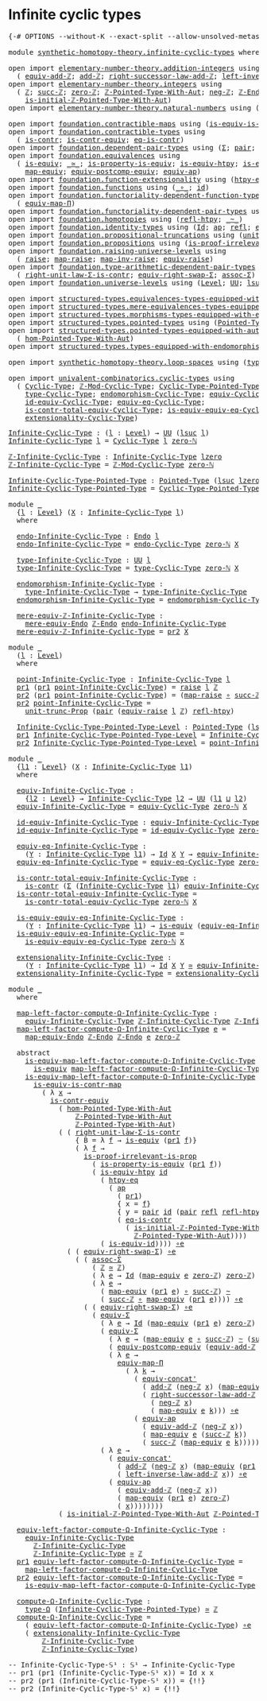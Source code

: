 # Infinite cyclic types

<pre class="Agda"><a id="34" class="Symbol">{-#</a> <a id="38" class="Keyword">OPTIONS</a> <a id="46" class="Pragma">--without-K</a> <a id="58" class="Pragma">--exact-split</a> <a id="72" class="Pragma">--allow-unsolved-metas</a> <a id="95" class="Symbol">#-}</a>

<a id="100" class="Keyword">module</a> <a id="107" href="synthetic-homotopy-theory.infinite-cyclic-types.html" class="Module">synthetic-homotopy-theory.infinite-cyclic-types</a> <a id="155" class="Keyword">where</a>

<a id="162" class="Keyword">open</a> <a id="167" class="Keyword">import</a> <a id="174" href="elementary-number-theory.addition-integers.html" class="Module">elementary-number-theory.addition-integers</a> <a id="217" class="Keyword">using</a>
  <a id="225" class="Symbol">(</a> <a id="227" href="elementary-number-theory.addition-integers.html#13897" class="Function">equiv-add-ℤ</a><a id="238" class="Symbol">;</a> <a id="240" href="elementary-number-theory.addition-integers.html#1505" class="Function">add-ℤ</a><a id="245" class="Symbol">;</a> <a id="247" href="elementary-number-theory.addition-integers.html#4016" class="Function">right-successor-law-add-ℤ</a><a id="272" class="Symbol">;</a> <a id="274" href="elementary-number-theory.addition-integers.html#7179" class="Function">left-inverse-law-add-ℤ</a><a id="296" class="Symbol">)</a>
<a id="298" class="Keyword">open</a> <a id="303" class="Keyword">import</a> <a id="310" href="elementary-number-theory.integers.html" class="Module">elementary-number-theory.integers</a> <a id="344" class="Keyword">using</a>
  <a id="352" class="Symbol">(</a> <a id="354" href="elementary-number-theory.integers.html#1907" class="Function">ℤ</a><a id="355" class="Symbol">;</a> <a id="357" href="elementary-number-theory.integers.html#3491" class="Function">succ-ℤ</a><a id="363" class="Symbol">;</a> <a id="365" href="elementary-number-theory.integers.html#2150" class="Function">zero-ℤ</a><a id="371" class="Symbol">;</a> <a id="373" href="elementary-number-theory.integers.html#11384" class="Function">ℤ-Pointed-Type-With-Aut</a><a id="396" class="Symbol">;</a> <a id="398" href="elementary-number-theory.integers.html#3916" class="Function">neg-ℤ</a><a id="403" class="Symbol">;</a> <a id="405" href="elementary-number-theory.integers.html#3816" class="Function">ℤ-Endo</a><a id="411" class="Symbol">;</a>
    <a id="417" href="elementary-number-theory.integers.html#20883" class="Function">is-initial-ℤ-Pointed-Type-With-Aut</a><a id="451" class="Symbol">)</a>
<a id="453" class="Keyword">open</a> <a id="458" class="Keyword">import</a> <a id="465" href="elementary-number-theory.natural-numbers.html" class="Module">elementary-number-theory.natural-numbers</a> <a id="506" class="Keyword">using</a> <a id="512" class="Symbol">(</a><a id="513" href="elementary-number-theory.natural-numbers.html#1551" class="InductiveConstructor">zero-ℕ</a><a id="519" class="Symbol">)</a>

<a id="522" class="Keyword">open</a> <a id="527" class="Keyword">import</a> <a id="534" href="foundation.contractible-maps.html" class="Module">foundation.contractible-maps</a> <a id="563" class="Keyword">using</a> <a id="569" class="Symbol">(</a><a id="570" href="foundation-core.contractible-maps.html#2380" class="Function">is-equiv-is-contr-map</a><a id="591" class="Symbol">)</a>
<a id="593" class="Keyword">open</a> <a id="598" class="Keyword">import</a> <a id="605" href="foundation.contractible-types.html" class="Module">foundation.contractible-types</a> <a id="635" class="Keyword">using</a>
  <a id="643" class="Symbol">(</a> <a id="645" href="foundation-core.contractible-types.html#1006" class="Function">is-contr</a><a id="653" class="Symbol">;</a> <a id="655" href="foundation-core.contractible-types.html#3304" class="Function">is-contr-equiv</a><a id="669" class="Symbol">;</a> <a id="671" href="foundation-core.contractible-types.html#1311" class="Function">eq-is-contr</a><a id="682" class="Symbol">)</a>
<a id="684" class="Keyword">open</a> <a id="689" class="Keyword">import</a> <a id="696" href="foundation.dependent-pair-types.html" class="Module">foundation.dependent-pair-types</a> <a id="728" class="Keyword">using</a> <a id="734" class="Symbol">(</a><a id="735" href="foundation-core.dependent-pair-types.html#515" class="Record">Σ</a><a id="736" class="Symbol">;</a> <a id="738" href="foundation-core.dependent-pair-types.html#588" class="InductiveConstructor">pair</a><a id="742" class="Symbol">;</a> <a id="744" href="foundation-core.dependent-pair-types.html#605" class="Field">pr1</a><a id="747" class="Symbol">;</a> <a id="749" href="foundation-core.dependent-pair-types.html#617" class="Field">pr2</a><a id="752" class="Symbol">)</a>
<a id="754" class="Keyword">open</a> <a id="759" class="Keyword">import</a> <a id="766" href="foundation.equivalences.html" class="Module">foundation.equivalences</a> <a id="790" class="Keyword">using</a>
  <a id="798" class="Symbol">(</a> <a id="800" href="foundation-core.equivalences.html#1556" class="Function">is-equiv</a><a id="808" class="Symbol">;</a> <a id="810" href="foundation-core.equivalences.html#1621" class="Function Operator">_≃_</a><a id="813" class="Symbol">;</a> <a id="815" href="foundation.equivalences.html#11208" class="Function">is-property-is-equiv</a><a id="835" class="Symbol">;</a> <a id="837" href="foundation-core.equivalences.html#10158" class="Function">is-equiv-htpy</a><a id="850" class="Symbol">;</a> <a id="852" href="foundation-core.equivalences.html#2323" class="Function">is-equiv-id</a><a id="863" class="Symbol">;</a> <a id="865" href="foundation-core.equivalences.html#7869" class="Function Operator">_∘e_</a><a id="869" class="Symbol">;</a>
    <a id="875" href="foundation-core.equivalences.html#1821" class="Function">map-equiv</a><a id="884" class="Symbol">;</a> <a id="886" href="foundation.equivalences.html#16529" class="Function">equiv-postcomp-equiv</a><a id="906" class="Symbol">;</a> <a id="908" href="foundation-core.equivalences.html#16746" class="Function">equiv-ap</a><a id="916" class="Symbol">)</a>
<a id="918" class="Keyword">open</a> <a id="923" class="Keyword">import</a> <a id="930" href="foundation.function-extensionality.html" class="Module">foundation.function-extensionality</a> <a id="965" class="Keyword">using</a> <a id="971" class="Symbol">(</a><a id="972" href="foundation-core.function-extensionality.html#965" class="Function">htpy-eq</a><a id="979" class="Symbol">)</a>
<a id="981" class="Keyword">open</a> <a id="986" class="Keyword">import</a> <a id="993" href="foundation.functions.html" class="Module">foundation.functions</a> <a id="1014" class="Keyword">using</a> <a id="1020" class="Symbol">(</a><a id="1021" href="foundation-core.functions.html#420" class="Function Operator">_∘_</a><a id="1024" class="Symbol">;</a> <a id="1026" href="foundation-core.functions.html#322" class="Function">id</a><a id="1028" class="Symbol">)</a>
<a id="1030" class="Keyword">open</a> <a id="1035" class="Keyword">import</a> <a id="1042" href="foundation.functoriality-dependent-function-types.html" class="Module">foundation.functoriality-dependent-function-types</a> <a id="1092" class="Keyword">using</a>
  <a id="1100" class="Symbol">(</a> <a id="1102" href="foundation-core.functoriality-dependent-function-types.html#2227" class="Function">equiv-map-Π</a><a id="1113" class="Symbol">)</a>
<a id="1115" class="Keyword">open</a> <a id="1120" class="Keyword">import</a> <a id="1127" href="foundation.functoriality-dependent-pair-types.html" class="Module">foundation.functoriality-dependent-pair-types</a> <a id="1173" class="Keyword">using</a> <a id="1179" class="Symbol">(</a><a id="1180" href="foundation-core.functoriality-dependent-pair-types.html#10434" class="Function">equiv-Σ</a><a id="1187" class="Symbol">)</a>
<a id="1189" class="Keyword">open</a> <a id="1194" class="Keyword">import</a> <a id="1201" href="foundation.homotopies.html" class="Module">foundation.homotopies</a> <a id="1223" class="Keyword">using</a> <a id="1229" class="Symbol">(</a><a id="1230" href="foundation-core.homotopies.html#741" class="Function">refl-htpy</a><a id="1239" class="Symbol">;</a> <a id="1241" href="foundation-core.homotopies.html#627" class="Function Operator">_~_</a><a id="1244" class="Symbol">)</a>
<a id="1246" class="Keyword">open</a> <a id="1251" class="Keyword">import</a> <a id="1258" href="foundation.identity-types.html" class="Module">foundation.identity-types</a> <a id="1284" class="Keyword">using</a> <a id="1290" class="Symbol">(</a><a id="1291" href="foundation-core.identity-types.html#1767" class="Datatype">Id</a><a id="1293" class="Symbol">;</a> <a id="1295" href="foundation-core.identity-types.html#4003" class="Function">ap</a><a id="1297" class="Symbol">;</a> <a id="1299" href="foundation-core.identity-types.html#1820" class="InductiveConstructor">refl</a><a id="1303" class="Symbol">;</a> <a id="1305" href="foundation.identity-types.html#2709" class="Function">equiv-concat&#39;</a><a id="1318" class="Symbol">)</a>
<a id="1320" class="Keyword">open</a> <a id="1325" class="Keyword">import</a> <a id="1332" href="foundation.propositional-truncations.html" class="Module">foundation.propositional-truncations</a> <a id="1369" class="Keyword">using</a> <a id="1375" class="Symbol">(</a><a id="1376" href="foundation.propositional-truncations.html#2293" class="Function">unit-trunc-Prop</a><a id="1391" class="Symbol">)</a>
<a id="1393" class="Keyword">open</a> <a id="1398" class="Keyword">import</a> <a id="1405" href="foundation.propositions.html" class="Module">foundation.propositions</a> <a id="1429" class="Keyword">using</a> <a id="1435" class="Symbol">(</a><a id="1436" href="foundation-core.propositions.html#3047" class="Function">is-proof-irrelevant-is-prop</a><a id="1463" class="Symbol">)</a>
<a id="1465" class="Keyword">open</a> <a id="1470" class="Keyword">import</a> <a id="1477" href="foundation.raising-universe-levels.html" class="Module">foundation.raising-universe-levels</a> <a id="1512" class="Keyword">using</a>
  <a id="1520" class="Symbol">(</a> <a id="1522" href="foundation.raising-universe-levels.html#973" class="Datatype">raise</a><a id="1527" class="Symbol">;</a> <a id="1529" href="foundation.raising-universe-levels.html#1038" class="InductiveConstructor">map-raise</a><a id="1538" class="Symbol">;</a> <a id="1540" href="foundation.raising-universe-levels.html#1114" class="Function">map-inv-raise</a><a id="1553" class="Symbol">;</a> <a id="1555" href="foundation.raising-universe-levels.html#1550" class="Function">equiv-raise</a><a id="1566" class="Symbol">)</a>
<a id="1568" class="Keyword">open</a> <a id="1573" class="Keyword">import</a> <a id="1580" href="foundation.type-arithmetic-dependent-pair-types.html" class="Module">foundation.type-arithmetic-dependent-pair-types</a> <a id="1628" class="Keyword">using</a>
  <a id="1636" class="Symbol">(</a> <a id="1638" href="foundation-core.type-arithmetic-dependent-pair-types.html#4314" class="Function">right-unit-law-Σ-is-contr</a><a id="1663" class="Symbol">;</a> <a id="1665" href="foundation-core.type-arithmetic-dependent-pair-types.html#11512" class="Function">equiv-right-swap-Σ</a><a id="1683" class="Symbol">;</a> <a id="1685" href="foundation-core.type-arithmetic-dependent-pair-types.html#5675" class="Function">assoc-Σ</a><a id="1692" class="Symbol">)</a>
<a id="1694" class="Keyword">open</a> <a id="1699" class="Keyword">import</a> <a id="1706" href="foundation.universe-levels.html" class="Module">foundation.universe-levels</a> <a id="1733" class="Keyword">using</a> <a id="1739" class="Symbol">(</a><a id="1740" href="Agda.Primitive.html#597" class="Postulate">Level</a><a id="1745" class="Symbol">;</a> <a id="1747" href="foundation-core.universe-levels.html#235" class="Primitive">UU</a><a id="1749" class="Symbol">;</a> <a id="1751" href="Agda.Primitive.html#780" class="Primitive">lsuc</a><a id="1755" class="Symbol">;</a> <a id="1757" href="Agda.Primitive.html#764" class="Primitive">lzero</a><a id="1762" class="Symbol">;</a> <a id="1764" href="Agda.Primitive.html#810" class="Primitive Operator">_⊔_</a><a id="1767" class="Symbol">)</a>

<a id="1770" class="Keyword">open</a> <a id="1775" class="Keyword">import</a> <a id="1782" href="structured-types.equivalences-types-equipped-with-endomorphisms.html" class="Module">structured-types.equivalences-types-equipped-with-endomorphisms</a>
<a id="1846" class="Keyword">open</a> <a id="1851" class="Keyword">import</a> <a id="1858" href="structured-types.mere-equivalences-types-equipped-with-endomorphisms.html" class="Module">structured-types.mere-equivalences-types-equipped-with-endomorphisms</a>
<a id="1927" class="Keyword">open</a> <a id="1932" class="Keyword">import</a> <a id="1939" href="structured-types.morphisms-types-equipped-with-endomorphisms.html" class="Module">structured-types.morphisms-types-equipped-with-endomorphisms</a>
<a id="2000" class="Keyword">open</a> <a id="2005" class="Keyword">import</a> <a id="2012" href="structured-types.pointed-types.html" class="Module">structured-types.pointed-types</a> <a id="2043" class="Keyword">using</a> <a id="2049" class="Symbol">(</a><a id="2050" href="structured-types.pointed-types.html#383" class="Function">Pointed-Type</a><a id="2062" class="Symbol">)</a>
<a id="2064" class="Keyword">open</a> <a id="2069" class="Keyword">import</a> <a id="2076" href="structured-types.pointed-types-equipped-with-automorphisms.html" class="Module">structured-types.pointed-types-equipped-with-automorphisms</a> <a id="2135" class="Keyword">using</a>
  <a id="2143" class="Symbol">(</a> <a id="2145" href="structured-types.pointed-types-equipped-with-automorphisms.html#2515" class="Function">hom-Pointed-Type-With-Aut</a><a id="2170" class="Symbol">)</a>
<a id="2172" class="Keyword">open</a> <a id="2177" class="Keyword">import</a> <a id="2184" href="structured-types.types-equipped-with-endomorphisms.html" class="Module">structured-types.types-equipped-with-endomorphisms</a>

<a id="2236" class="Keyword">open</a> <a id="2241" class="Keyword">import</a> <a id="2248" href="synthetic-homotopy-theory.loop-spaces.html" class="Module">synthetic-homotopy-theory.loop-spaces</a> <a id="2286" class="Keyword">using</a> <a id="2292" class="Symbol">(</a><a id="2293" href="synthetic-homotopy-theory.loop-spaces.html#1115" class="Function">type-Ω</a><a id="2299" class="Symbol">)</a>

<a id="2302" class="Keyword">open</a> <a id="2307" class="Keyword">import</a> <a id="2314" href="univalent-combinatorics.cyclic-types.html" class="Module">univalent-combinatorics.cyclic-types</a> <a id="2351" class="Keyword">using</a>
  <a id="2359" class="Symbol">(</a> <a id="2361" href="univalent-combinatorics.cyclic-types.html#4225" class="Function">Cyclic-Type</a><a id="2372" class="Symbol">;</a> <a id="2374" href="univalent-combinatorics.cyclic-types.html#5695" class="Function">ℤ-Mod-Cyclic-Type</a><a id="2391" class="Symbol">;</a> <a id="2393" href="univalent-combinatorics.cyclic-types.html#5958" class="Function">Cyclic-Type-Pointed-Type</a><a id="2417" class="Symbol">;</a> <a id="2419" href="univalent-combinatorics.cyclic-types.html#4382" class="Function">endo-Cyclic-Type</a><a id="2435" class="Symbol">;</a>
    <a id="2441" href="univalent-combinatorics.cyclic-types.html#4438" class="Function">type-Cyclic-Type</a><a id="2457" class="Symbol">;</a> <a id="2459" href="univalent-combinatorics.cyclic-types.html#4513" class="Function">endomorphism-Cyclic-Type</a><a id="2483" class="Symbol">;</a> <a id="2485" href="univalent-combinatorics.cyclic-types.html#6272" class="Function">equiv-Cyclic-Type</a><a id="2502" class="Symbol">;</a>
    <a id="2508" href="univalent-combinatorics.cyclic-types.html#7111" class="Function">id-equiv-Cyclic-Type</a><a id="2528" class="Symbol">;</a> <a id="2530" href="univalent-combinatorics.cyclic-types.html#7272" class="Function">equiv-eq-Cyclic-Type</a><a id="2550" class="Symbol">;</a>
    <a id="2556" href="univalent-combinatorics.cyclic-types.html#7411" class="Function">is-contr-total-equiv-Cyclic-Type</a><a id="2588" class="Symbol">;</a> <a id="2590" href="univalent-combinatorics.cyclic-types.html#7890" class="Function">is-equiv-equiv-eq-Cyclic-Type</a><a id="2619" class="Symbol">;</a>
    <a id="2625" href="univalent-combinatorics.cyclic-types.html#8168" class="Function">extensionality-Cyclic-Type</a><a id="2651" class="Symbol">)</a>
</pre>
<pre class="Agda"><a id="Infinite-Cyclic-Type"></a><a id="2666" href="synthetic-homotopy-theory.infinite-cyclic-types.html#2666" class="Function">Infinite-Cyclic-Type</a> <a id="2687" class="Symbol">:</a> <a id="2689" class="Symbol">(</a><a id="2690" href="synthetic-homotopy-theory.infinite-cyclic-types.html#2690" class="Bound">l</a> <a id="2692" class="Symbol">:</a> <a id="2694" href="Agda.Primitive.html#597" class="Postulate">Level</a><a id="2699" class="Symbol">)</a> <a id="2701" class="Symbol">→</a> <a id="2703" href="foundation-core.universe-levels.html#235" class="Primitive">UU</a> <a id="2706" class="Symbol">(</a><a id="2707" href="Agda.Primitive.html#780" class="Primitive">lsuc</a> <a id="2712" href="synthetic-homotopy-theory.infinite-cyclic-types.html#2690" class="Bound">l</a><a id="2713" class="Symbol">)</a>
<a id="2715" href="synthetic-homotopy-theory.infinite-cyclic-types.html#2666" class="Function">Infinite-Cyclic-Type</a> <a id="2736" href="synthetic-homotopy-theory.infinite-cyclic-types.html#2736" class="Bound">l</a> <a id="2738" class="Symbol">=</a> <a id="2740" href="univalent-combinatorics.cyclic-types.html#4225" class="Function">Cyclic-Type</a> <a id="2752" href="synthetic-homotopy-theory.infinite-cyclic-types.html#2736" class="Bound">l</a> <a id="2754" href="elementary-number-theory.natural-numbers.html#1551" class="InductiveConstructor">zero-ℕ</a> 

<a id="ℤ-Infinite-Cyclic-Type"></a><a id="2763" href="synthetic-homotopy-theory.infinite-cyclic-types.html#2763" class="Function">ℤ-Infinite-Cyclic-Type</a> <a id="2786" class="Symbol">:</a> <a id="2788" href="synthetic-homotopy-theory.infinite-cyclic-types.html#2666" class="Function">Infinite-Cyclic-Type</a> <a id="2809" href="Agda.Primitive.html#764" class="Primitive">lzero</a>
<a id="2815" href="synthetic-homotopy-theory.infinite-cyclic-types.html#2763" class="Function">ℤ-Infinite-Cyclic-Type</a> <a id="2838" class="Symbol">=</a> <a id="2840" href="univalent-combinatorics.cyclic-types.html#5695" class="Function">ℤ-Mod-Cyclic-Type</a> <a id="2858" href="elementary-number-theory.natural-numbers.html#1551" class="InductiveConstructor">zero-ℕ</a>

<a id="Infinite-Cyclic-Type-Pointed-Type"></a><a id="2866" href="synthetic-homotopy-theory.infinite-cyclic-types.html#2866" class="Function">Infinite-Cyclic-Type-Pointed-Type</a> <a id="2900" class="Symbol">:</a> <a id="2902" href="structured-types.pointed-types.html#383" class="Function">Pointed-Type</a> <a id="2915" class="Symbol">(</a><a id="2916" href="Agda.Primitive.html#780" class="Primitive">lsuc</a> <a id="2921" href="Agda.Primitive.html#764" class="Primitive">lzero</a><a id="2926" class="Symbol">)</a>
<a id="2928" href="synthetic-homotopy-theory.infinite-cyclic-types.html#2866" class="Function">Infinite-Cyclic-Type-Pointed-Type</a> <a id="2962" class="Symbol">=</a> <a id="2964" href="univalent-combinatorics.cyclic-types.html#5958" class="Function">Cyclic-Type-Pointed-Type</a> <a id="2989" href="elementary-number-theory.natural-numbers.html#1551" class="InductiveConstructor">zero-ℕ</a>

<a id="2997" class="Keyword">module</a> <a id="3004" href="synthetic-homotopy-theory.infinite-cyclic-types.html#3004" class="Module">_</a>
  <a id="3008" class="Symbol">{</a><a id="3009" href="synthetic-homotopy-theory.infinite-cyclic-types.html#3009" class="Bound">l</a> <a id="3011" class="Symbol">:</a> <a id="3013" href="Agda.Primitive.html#597" class="Postulate">Level</a><a id="3018" class="Symbol">}</a> <a id="3020" class="Symbol">(</a><a id="3021" href="synthetic-homotopy-theory.infinite-cyclic-types.html#3021" class="Bound">X</a> <a id="3023" class="Symbol">:</a> <a id="3025" href="synthetic-homotopy-theory.infinite-cyclic-types.html#2666" class="Function">Infinite-Cyclic-Type</a> <a id="3046" href="synthetic-homotopy-theory.infinite-cyclic-types.html#3009" class="Bound">l</a><a id="3047" class="Symbol">)</a>
  <a id="3051" class="Keyword">where</a>

  <a id="3060" href="synthetic-homotopy-theory.infinite-cyclic-types.html#3060" class="Function">endo-Infinite-Cyclic-Type</a> <a id="3086" class="Symbol">:</a> <a id="3088" href="structured-types.types-equipped-with-endomorphisms.html#454" class="Function">Endo</a> <a id="3093" href="synthetic-homotopy-theory.infinite-cyclic-types.html#3009" class="Bound">l</a>
  <a id="3097" href="synthetic-homotopy-theory.infinite-cyclic-types.html#3060" class="Function">endo-Infinite-Cyclic-Type</a> <a id="3123" class="Symbol">=</a> <a id="3125" href="univalent-combinatorics.cyclic-types.html#4382" class="Function">endo-Cyclic-Type</a> <a id="3142" href="elementary-number-theory.natural-numbers.html#1551" class="InductiveConstructor">zero-ℕ</a> <a id="3149" href="synthetic-homotopy-theory.infinite-cyclic-types.html#3021" class="Bound">X</a>
  
  <a id="3156" href="synthetic-homotopy-theory.infinite-cyclic-types.html#3156" class="Function">type-Infinite-Cyclic-Type</a> <a id="3182" class="Symbol">:</a> <a id="3184" href="foundation-core.universe-levels.html#235" class="Primitive">UU</a> <a id="3187" href="synthetic-homotopy-theory.infinite-cyclic-types.html#3009" class="Bound">l</a>
  <a id="3191" href="synthetic-homotopy-theory.infinite-cyclic-types.html#3156" class="Function">type-Infinite-Cyclic-Type</a> <a id="3217" class="Symbol">=</a> <a id="3219" href="univalent-combinatorics.cyclic-types.html#4438" class="Function">type-Cyclic-Type</a> <a id="3236" href="elementary-number-theory.natural-numbers.html#1551" class="InductiveConstructor">zero-ℕ</a> <a id="3243" href="synthetic-homotopy-theory.infinite-cyclic-types.html#3021" class="Bound">X</a>
  
  <a id="3250" href="synthetic-homotopy-theory.infinite-cyclic-types.html#3250" class="Function">endomorphism-Infinite-Cyclic-Type</a> <a id="3284" class="Symbol">:</a>
    <a id="3290" href="synthetic-homotopy-theory.infinite-cyclic-types.html#3156" class="Function">type-Infinite-Cyclic-Type</a> <a id="3316" class="Symbol">→</a> <a id="3318" href="synthetic-homotopy-theory.infinite-cyclic-types.html#3156" class="Function">type-Infinite-Cyclic-Type</a>
  <a id="3346" href="synthetic-homotopy-theory.infinite-cyclic-types.html#3250" class="Function">endomorphism-Infinite-Cyclic-Type</a> <a id="3380" class="Symbol">=</a> <a id="3382" href="univalent-combinatorics.cyclic-types.html#4513" class="Function">endomorphism-Cyclic-Type</a> <a id="3407" href="elementary-number-theory.natural-numbers.html#1551" class="InductiveConstructor">zero-ℕ</a> <a id="3414" href="synthetic-homotopy-theory.infinite-cyclic-types.html#3021" class="Bound">X</a>

  <a id="3419" href="synthetic-homotopy-theory.infinite-cyclic-types.html#3419" class="Function">mere-equiv-ℤ-Infinite-Cyclic-Type</a> <a id="3453" class="Symbol">:</a>
    <a id="3459" href="structured-types.mere-equivalences-types-equipped-with-endomorphisms.html#944" class="Function">mere-equiv-Endo</a> <a id="3475" href="elementary-number-theory.integers.html#3816" class="Function">ℤ-Endo</a> <a id="3482" href="synthetic-homotopy-theory.infinite-cyclic-types.html#3060" class="Function">endo-Infinite-Cyclic-Type</a>
  <a id="3510" href="synthetic-homotopy-theory.infinite-cyclic-types.html#3419" class="Function">mere-equiv-ℤ-Infinite-Cyclic-Type</a> <a id="3544" class="Symbol">=</a> <a id="3546" href="foundation-core.dependent-pair-types.html#617" class="Field">pr2</a> <a id="3550" href="synthetic-homotopy-theory.infinite-cyclic-types.html#3021" class="Bound">X</a>
  
<a id="3555" class="Keyword">module</a> <a id="3562" href="synthetic-homotopy-theory.infinite-cyclic-types.html#3562" class="Module">_</a>
  <a id="3566" class="Symbol">(</a><a id="3567" href="synthetic-homotopy-theory.infinite-cyclic-types.html#3567" class="Bound">l</a> <a id="3569" class="Symbol">:</a> <a id="3571" href="Agda.Primitive.html#597" class="Postulate">Level</a><a id="3576" class="Symbol">)</a>
  <a id="3580" class="Keyword">where</a>

  <a id="3589" href="synthetic-homotopy-theory.infinite-cyclic-types.html#3589" class="Function">point-Infinite-Cyclic-Type</a> <a id="3616" class="Symbol">:</a> <a id="3618" href="synthetic-homotopy-theory.infinite-cyclic-types.html#2666" class="Function">Infinite-Cyclic-Type</a> <a id="3639" href="synthetic-homotopy-theory.infinite-cyclic-types.html#3567" class="Bound">l</a>
  <a id="3643" href="foundation-core.dependent-pair-types.html#605" class="Field">pr1</a> <a id="3647" class="Symbol">(</a><a id="3648" href="foundation-core.dependent-pair-types.html#605" class="Field">pr1</a> <a id="3652" href="synthetic-homotopy-theory.infinite-cyclic-types.html#3589" class="Function">point-Infinite-Cyclic-Type</a><a id="3678" class="Symbol">)</a> <a id="3680" class="Symbol">=</a> <a id="3682" href="foundation.raising-universe-levels.html#973" class="Datatype">raise</a> <a id="3688" href="synthetic-homotopy-theory.infinite-cyclic-types.html#3567" class="Bound">l</a> <a id="3690" href="elementary-number-theory.integers.html#1907" class="Function">ℤ</a>
  <a id="3694" href="foundation-core.dependent-pair-types.html#617" class="Field">pr2</a> <a id="3698" class="Symbol">(</a><a id="3699" href="foundation-core.dependent-pair-types.html#605" class="Field">pr1</a> <a id="3703" href="synthetic-homotopy-theory.infinite-cyclic-types.html#3589" class="Function">point-Infinite-Cyclic-Type</a><a id="3729" class="Symbol">)</a> <a id="3731" class="Symbol">=</a> <a id="3733" class="Symbol">(</a><a id="3734" href="foundation.raising-universe-levels.html#1038" class="InductiveConstructor">map-raise</a> <a id="3744" href="foundation-core.functions.html#420" class="Function Operator">∘</a> <a id="3746" href="elementary-number-theory.integers.html#3491" class="Function">succ-ℤ</a><a id="3752" class="Symbol">)</a> <a id="3754" href="foundation-core.functions.html#420" class="Function Operator">∘</a> <a id="3756" href="foundation.raising-universe-levels.html#1114" class="Function">map-inv-raise</a>
  <a id="3772" href="foundation-core.dependent-pair-types.html#617" class="Field">pr2</a> <a id="3776" href="synthetic-homotopy-theory.infinite-cyclic-types.html#3589" class="Function">point-Infinite-Cyclic-Type</a> <a id="3803" class="Symbol">=</a>
    <a id="3809" href="foundation.propositional-truncations.html#2293" class="Function">unit-trunc-Prop</a> <a id="3825" class="Symbol">(</a><a id="3826" href="foundation-core.dependent-pair-types.html#588" class="InductiveConstructor">pair</a> <a id="3831" class="Symbol">(</a><a id="3832" href="foundation.raising-universe-levels.html#1550" class="Function">equiv-raise</a> <a id="3844" href="synthetic-homotopy-theory.infinite-cyclic-types.html#3567" class="Bound">l</a> <a id="3846" href="elementary-number-theory.integers.html#1907" class="Function">ℤ</a><a id="3847" class="Symbol">)</a> <a id="3849" href="foundation-core.homotopies.html#741" class="Function">refl-htpy</a><a id="3858" class="Symbol">)</a>

  <a id="3863" href="synthetic-homotopy-theory.infinite-cyclic-types.html#3863" class="Function">Infinite-Cyclic-Type-Pointed-Type-Level</a> <a id="3903" class="Symbol">:</a> <a id="3905" href="structured-types.pointed-types.html#383" class="Function">Pointed-Type</a> <a id="3918" class="Symbol">(</a><a id="3919" href="Agda.Primitive.html#780" class="Primitive">lsuc</a> <a id="3924" href="synthetic-homotopy-theory.infinite-cyclic-types.html#3567" class="Bound">l</a><a id="3925" class="Symbol">)</a>
  <a id="3929" href="foundation-core.dependent-pair-types.html#605" class="Field">pr1</a> <a id="3933" href="synthetic-homotopy-theory.infinite-cyclic-types.html#3863" class="Function">Infinite-Cyclic-Type-Pointed-Type-Level</a> <a id="3973" class="Symbol">=</a> <a id="3975" href="synthetic-homotopy-theory.infinite-cyclic-types.html#2666" class="Function">Infinite-Cyclic-Type</a> <a id="3996" href="synthetic-homotopy-theory.infinite-cyclic-types.html#3567" class="Bound">l</a>
  <a id="4000" href="foundation-core.dependent-pair-types.html#617" class="Field">pr2</a> <a id="4004" href="synthetic-homotopy-theory.infinite-cyclic-types.html#3863" class="Function">Infinite-Cyclic-Type-Pointed-Type-Level</a> <a id="4044" class="Symbol">=</a> <a id="4046" href="synthetic-homotopy-theory.infinite-cyclic-types.html#3589" class="Function">point-Infinite-Cyclic-Type</a>

<a id="4074" class="Keyword">module</a> <a id="4081" href="synthetic-homotopy-theory.infinite-cyclic-types.html#4081" class="Module">_</a>
  <a id="4085" class="Symbol">{</a><a id="4086" href="synthetic-homotopy-theory.infinite-cyclic-types.html#4086" class="Bound">l1</a> <a id="4089" class="Symbol">:</a> <a id="4091" href="Agda.Primitive.html#597" class="Postulate">Level</a><a id="4096" class="Symbol">}</a> <a id="4098" class="Symbol">(</a><a id="4099" href="synthetic-homotopy-theory.infinite-cyclic-types.html#4099" class="Bound">X</a> <a id="4101" class="Symbol">:</a> <a id="4103" href="synthetic-homotopy-theory.infinite-cyclic-types.html#2666" class="Function">Infinite-Cyclic-Type</a> <a id="4124" href="synthetic-homotopy-theory.infinite-cyclic-types.html#4086" class="Bound">l1</a><a id="4126" class="Symbol">)</a> 
  <a id="4131" class="Keyword">where</a>
  
  <a id="4142" href="synthetic-homotopy-theory.infinite-cyclic-types.html#4142" class="Function">equiv-Infinite-Cyclic-Type</a> <a id="4169" class="Symbol">:</a>
    <a id="4175" class="Symbol">{</a><a id="4176" href="synthetic-homotopy-theory.infinite-cyclic-types.html#4176" class="Bound">l2</a> <a id="4179" class="Symbol">:</a> <a id="4181" href="Agda.Primitive.html#597" class="Postulate">Level</a><a id="4186" class="Symbol">}</a> <a id="4188" class="Symbol">→</a> <a id="4190" href="synthetic-homotopy-theory.infinite-cyclic-types.html#2666" class="Function">Infinite-Cyclic-Type</a> <a id="4211" href="synthetic-homotopy-theory.infinite-cyclic-types.html#4176" class="Bound">l2</a> <a id="4214" class="Symbol">→</a> <a id="4216" href="foundation-core.universe-levels.html#235" class="Primitive">UU</a> <a id="4219" class="Symbol">(</a><a id="4220" href="synthetic-homotopy-theory.infinite-cyclic-types.html#4086" class="Bound">l1</a> <a id="4223" href="Agda.Primitive.html#810" class="Primitive Operator">⊔</a> <a id="4225" href="synthetic-homotopy-theory.infinite-cyclic-types.html#4176" class="Bound">l2</a><a id="4227" class="Symbol">)</a>
  <a id="4231" href="synthetic-homotopy-theory.infinite-cyclic-types.html#4142" class="Function">equiv-Infinite-Cyclic-Type</a> <a id="4258" class="Symbol">=</a> <a id="4260" href="univalent-combinatorics.cyclic-types.html#6272" class="Function">equiv-Cyclic-Type</a> <a id="4278" href="elementary-number-theory.natural-numbers.html#1551" class="InductiveConstructor">zero-ℕ</a> <a id="4285" href="synthetic-homotopy-theory.infinite-cyclic-types.html#4099" class="Bound">X</a>

  <a id="4290" href="synthetic-homotopy-theory.infinite-cyclic-types.html#4290" class="Function">id-equiv-Infinite-Cyclic-Type</a> <a id="4320" class="Symbol">:</a> <a id="4322" href="synthetic-homotopy-theory.infinite-cyclic-types.html#4142" class="Function">equiv-Infinite-Cyclic-Type</a> <a id="4349" href="synthetic-homotopy-theory.infinite-cyclic-types.html#4099" class="Bound">X</a>
  <a id="4353" href="synthetic-homotopy-theory.infinite-cyclic-types.html#4290" class="Function">id-equiv-Infinite-Cyclic-Type</a> <a id="4383" class="Symbol">=</a> <a id="4385" href="univalent-combinatorics.cyclic-types.html#7111" class="Function">id-equiv-Cyclic-Type</a> <a id="4406" href="elementary-number-theory.natural-numbers.html#1551" class="InductiveConstructor">zero-ℕ</a> <a id="4413" href="synthetic-homotopy-theory.infinite-cyclic-types.html#4099" class="Bound">X</a>

  <a id="4418" href="synthetic-homotopy-theory.infinite-cyclic-types.html#4418" class="Function">equiv-eq-Infinite-Cyclic-Type</a> <a id="4448" class="Symbol">:</a>
    <a id="4454" class="Symbol">(</a><a id="4455" href="synthetic-homotopy-theory.infinite-cyclic-types.html#4455" class="Bound">Y</a> <a id="4457" class="Symbol">:</a> <a id="4459" href="synthetic-homotopy-theory.infinite-cyclic-types.html#2666" class="Function">Infinite-Cyclic-Type</a> <a id="4480" href="synthetic-homotopy-theory.infinite-cyclic-types.html#4086" class="Bound">l1</a><a id="4482" class="Symbol">)</a> <a id="4484" class="Symbol">→</a> <a id="4486" href="foundation-core.identity-types.html#1767" class="Datatype">Id</a> <a id="4489" href="synthetic-homotopy-theory.infinite-cyclic-types.html#4099" class="Bound">X</a> <a id="4491" href="synthetic-homotopy-theory.infinite-cyclic-types.html#4455" class="Bound">Y</a> <a id="4493" class="Symbol">→</a> <a id="4495" href="synthetic-homotopy-theory.infinite-cyclic-types.html#4142" class="Function">equiv-Infinite-Cyclic-Type</a> <a id="4522" href="synthetic-homotopy-theory.infinite-cyclic-types.html#4455" class="Bound">Y</a>
  <a id="4526" href="synthetic-homotopy-theory.infinite-cyclic-types.html#4418" class="Function">equiv-eq-Infinite-Cyclic-Type</a> <a id="4556" class="Symbol">=</a> <a id="4558" href="univalent-combinatorics.cyclic-types.html#7272" class="Function">equiv-eq-Cyclic-Type</a> <a id="4579" href="elementary-number-theory.natural-numbers.html#1551" class="InductiveConstructor">zero-ℕ</a> <a id="4586" href="synthetic-homotopy-theory.infinite-cyclic-types.html#4099" class="Bound">X</a>
  
  <a id="4593" href="synthetic-homotopy-theory.infinite-cyclic-types.html#4593" class="Function">is-contr-total-equiv-Infinite-Cyclic-Type</a> <a id="4635" class="Symbol">:</a>
    <a id="4641" href="foundation-core.contractible-types.html#1006" class="Function">is-contr</a> <a id="4650" class="Symbol">(</a><a id="4651" href="foundation-core.dependent-pair-types.html#515" class="Record">Σ</a> <a id="4653" class="Symbol">(</a><a id="4654" href="synthetic-homotopy-theory.infinite-cyclic-types.html#2666" class="Function">Infinite-Cyclic-Type</a> <a id="4675" href="synthetic-homotopy-theory.infinite-cyclic-types.html#4086" class="Bound">l1</a><a id="4677" class="Symbol">)</a> <a id="4679" href="synthetic-homotopy-theory.infinite-cyclic-types.html#4142" class="Function">equiv-Infinite-Cyclic-Type</a><a id="4705" class="Symbol">)</a>
  <a id="4709" href="synthetic-homotopy-theory.infinite-cyclic-types.html#4593" class="Function">is-contr-total-equiv-Infinite-Cyclic-Type</a> <a id="4751" class="Symbol">=</a>
    <a id="4757" href="univalent-combinatorics.cyclic-types.html#7411" class="Function">is-contr-total-equiv-Cyclic-Type</a> <a id="4790" href="elementary-number-theory.natural-numbers.html#1551" class="InductiveConstructor">zero-ℕ</a> <a id="4797" href="synthetic-homotopy-theory.infinite-cyclic-types.html#4099" class="Bound">X</a>

  <a id="4802" href="synthetic-homotopy-theory.infinite-cyclic-types.html#4802" class="Function">is-equiv-equiv-eq-Infinite-Cyclic-Type</a> <a id="4841" class="Symbol">:</a>
    <a id="4847" class="Symbol">(</a><a id="4848" href="synthetic-homotopy-theory.infinite-cyclic-types.html#4848" class="Bound">Y</a> <a id="4850" class="Symbol">:</a> <a id="4852" href="synthetic-homotopy-theory.infinite-cyclic-types.html#2666" class="Function">Infinite-Cyclic-Type</a> <a id="4873" href="synthetic-homotopy-theory.infinite-cyclic-types.html#4086" class="Bound">l1</a><a id="4875" class="Symbol">)</a> <a id="4877" class="Symbol">→</a> <a id="4879" href="foundation-core.equivalences.html#1556" class="Function">is-equiv</a> <a id="4888" class="Symbol">(</a><a id="4889" href="synthetic-homotopy-theory.infinite-cyclic-types.html#4418" class="Function">equiv-eq-Infinite-Cyclic-Type</a> <a id="4919" href="synthetic-homotopy-theory.infinite-cyclic-types.html#4848" class="Bound">Y</a><a id="4920" class="Symbol">)</a>
  <a id="4924" href="synthetic-homotopy-theory.infinite-cyclic-types.html#4802" class="Function">is-equiv-equiv-eq-Infinite-Cyclic-Type</a> <a id="4963" class="Symbol">=</a>
    <a id="4969" href="univalent-combinatorics.cyclic-types.html#7890" class="Function">is-equiv-equiv-eq-Cyclic-Type</a> <a id="4999" href="elementary-number-theory.natural-numbers.html#1551" class="InductiveConstructor">zero-ℕ</a> <a id="5006" href="synthetic-homotopy-theory.infinite-cyclic-types.html#4099" class="Bound">X</a>

  <a id="5011" href="synthetic-homotopy-theory.infinite-cyclic-types.html#5011" class="Function">extensionality-Infinite-Cyclic-Type</a> <a id="5047" class="Symbol">:</a>
    <a id="5053" class="Symbol">(</a><a id="5054" href="synthetic-homotopy-theory.infinite-cyclic-types.html#5054" class="Bound">Y</a> <a id="5056" class="Symbol">:</a> <a id="5058" href="synthetic-homotopy-theory.infinite-cyclic-types.html#2666" class="Function">Infinite-Cyclic-Type</a> <a id="5079" href="synthetic-homotopy-theory.infinite-cyclic-types.html#4086" class="Bound">l1</a><a id="5081" class="Symbol">)</a> <a id="5083" class="Symbol">→</a> <a id="5085" href="foundation-core.identity-types.html#1767" class="Datatype">Id</a> <a id="5088" href="synthetic-homotopy-theory.infinite-cyclic-types.html#4099" class="Bound">X</a> <a id="5090" href="synthetic-homotopy-theory.infinite-cyclic-types.html#5054" class="Bound">Y</a> <a id="5092" href="foundation-core.equivalences.html#1621" class="Function Operator">≃</a> <a id="5094" href="synthetic-homotopy-theory.infinite-cyclic-types.html#4142" class="Function">equiv-Infinite-Cyclic-Type</a> <a id="5121" href="synthetic-homotopy-theory.infinite-cyclic-types.html#5054" class="Bound">Y</a>
  <a id="5125" href="synthetic-homotopy-theory.infinite-cyclic-types.html#5011" class="Function">extensionality-Infinite-Cyclic-Type</a> <a id="5161" class="Symbol">=</a> <a id="5163" href="univalent-combinatorics.cyclic-types.html#8168" class="Function">extensionality-Cyclic-Type</a> <a id="5190" href="elementary-number-theory.natural-numbers.html#1551" class="InductiveConstructor">zero-ℕ</a> <a id="5197" href="synthetic-homotopy-theory.infinite-cyclic-types.html#4099" class="Bound">X</a>

<a id="5200" class="Keyword">module</a> <a id="5207" href="synthetic-homotopy-theory.infinite-cyclic-types.html#5207" class="Module">_</a>
  <a id="5211" class="Keyword">where</a>
  
  <a id="5222" href="synthetic-homotopy-theory.infinite-cyclic-types.html#5222" class="Function">map-left-factor-compute-Ω-Infinite-Cyclic-Type</a> <a id="5269" class="Symbol">:</a>
    <a id="5275" href="synthetic-homotopy-theory.infinite-cyclic-types.html#4142" class="Function">equiv-Infinite-Cyclic-Type</a> <a id="5302" href="synthetic-homotopy-theory.infinite-cyclic-types.html#2763" class="Function">ℤ-Infinite-Cyclic-Type</a> <a id="5325" href="synthetic-homotopy-theory.infinite-cyclic-types.html#2763" class="Function">ℤ-Infinite-Cyclic-Type</a> <a id="5348" class="Symbol">→</a> <a id="5350" href="elementary-number-theory.integers.html#1907" class="Function">ℤ</a>
  <a id="5354" href="synthetic-homotopy-theory.infinite-cyclic-types.html#5222" class="Function">map-left-factor-compute-Ω-Infinite-Cyclic-Type</a> <a id="5401" href="synthetic-homotopy-theory.infinite-cyclic-types.html#5401" class="Bound">e</a> <a id="5403" class="Symbol">=</a>
    <a id="5409" href="structured-types.equivalences-types-equipped-with-endomorphisms.html#1431" class="Function">map-equiv-Endo</a> <a id="5424" href="elementary-number-theory.integers.html#3816" class="Function">ℤ-Endo</a> <a id="5431" href="elementary-number-theory.integers.html#3816" class="Function">ℤ-Endo</a> <a id="5438" href="synthetic-homotopy-theory.infinite-cyclic-types.html#5401" class="Bound">e</a> <a id="5440" href="elementary-number-theory.integers.html#2150" class="Function">zero-ℤ</a>

  <a id="5450" class="Keyword">abstract</a>
    <a id="5463" href="synthetic-homotopy-theory.infinite-cyclic-types.html#5463" class="Function">is-equiv-map-left-factor-compute-Ω-Infinite-Cyclic-Type</a> <a id="5519" class="Symbol">:</a>
      <a id="5527" href="foundation-core.equivalences.html#1556" class="Function">is-equiv</a> <a id="5536" href="synthetic-homotopy-theory.infinite-cyclic-types.html#5222" class="Function">map-left-factor-compute-Ω-Infinite-Cyclic-Type</a>
    <a id="5587" href="synthetic-homotopy-theory.infinite-cyclic-types.html#5463" class="Function">is-equiv-map-left-factor-compute-Ω-Infinite-Cyclic-Type</a> <a id="5643" class="Symbol">=</a>
      <a id="5651" href="foundation-core.contractible-maps.html#2380" class="Function">is-equiv-is-contr-map</a>
        <a id="5681" class="Symbol">(</a> <a id="5683" class="Symbol">λ</a> <a id="5685" href="synthetic-homotopy-theory.infinite-cyclic-types.html#5685" class="Bound">x</a> <a id="5687" class="Symbol">→</a>
          <a id="5699" href="foundation-core.contractible-types.html#3304" class="Function">is-contr-equiv</a>
            <a id="5726" class="Symbol">(</a> <a id="5728" href="structured-types.pointed-types-equipped-with-automorphisms.html#2515" class="Function">hom-Pointed-Type-With-Aut</a>
                <a id="5770" href="elementary-number-theory.integers.html#11384" class="Function">ℤ-Pointed-Type-With-Aut</a>
                <a id="5810" href="elementary-number-theory.integers.html#11384" class="Function">ℤ-Pointed-Type-With-Aut</a><a id="5833" class="Symbol">)</a>
            <a id="5847" class="Symbol">(</a> <a id="5849" class="Symbol">(</a> <a id="5851" href="foundation-core.type-arithmetic-dependent-pair-types.html#4314" class="Function">right-unit-law-Σ-is-contr</a>
                <a id="5893" class="Symbol">{</a> <a id="5895" class="Argument">B</a> <a id="5897" class="Symbol">=</a> <a id="5899" class="Symbol">λ</a> <a id="5901" href="synthetic-homotopy-theory.infinite-cyclic-types.html#5901" class="Bound">f</a> <a id="5903" class="Symbol">→</a> <a id="5905" href="foundation-core.equivalences.html#1556" class="Function">is-equiv</a> <a id="5914" class="Symbol">(</a><a id="5915" href="foundation-core.dependent-pair-types.html#605" class="Field">pr1</a> <a id="5919" href="synthetic-homotopy-theory.infinite-cyclic-types.html#5901" class="Bound">f</a><a id="5920" class="Symbol">)}</a>
                <a id="5939" class="Symbol">(</a> <a id="5941" class="Symbol">λ</a> <a id="5943" href="synthetic-homotopy-theory.infinite-cyclic-types.html#5943" class="Bound">f</a> <a id="5945" class="Symbol">→</a>
                  <a id="5965" href="foundation-core.propositions.html#3047" class="Function">is-proof-irrelevant-is-prop</a>
                    <a id="6013" class="Symbol">(</a> <a id="6015" href="foundation.equivalences.html#11208" class="Function">is-property-is-equiv</a> <a id="6036" class="Symbol">(</a><a id="6037" href="foundation-core.dependent-pair-types.html#605" class="Field">pr1</a> <a id="6041" href="synthetic-homotopy-theory.infinite-cyclic-types.html#5943" class="Bound">f</a><a id="6042" class="Symbol">))</a>
                    <a id="6065" class="Symbol">(</a> <a id="6067" href="foundation-core.equivalences.html#10158" class="Function">is-equiv-htpy</a> <a id="6081" href="foundation-core.functions.html#322" class="Function">id</a>
                      <a id="6106" class="Symbol">(</a> <a id="6108" href="foundation-core.function-extensionality.html#965" class="Function">htpy-eq</a>
                        <a id="6140" class="Symbol">(</a> <a id="6142" href="foundation-core.identity-types.html#4003" class="Function">ap</a>
                          <a id="6171" class="Symbol">(</a> <a id="6173" href="foundation-core.dependent-pair-types.html#605" class="Field">pr1</a><a id="6176" class="Symbol">)</a>
                          <a id="6204" class="Symbol">{</a> <a id="6206" class="Argument">x</a> <a id="6208" class="Symbol">=</a> <a id="6210" href="synthetic-homotopy-theory.infinite-cyclic-types.html#5943" class="Bound">f</a><a id="6211" class="Symbol">}</a>
                          <a id="6239" class="Symbol">{</a> <a id="6241" class="Argument">y</a> <a id="6243" class="Symbol">=</a> <a id="6245" href="foundation-core.dependent-pair-types.html#588" class="InductiveConstructor">pair</a> <a id="6250" href="foundation-core.functions.html#322" class="Function">id</a> <a id="6253" class="Symbol">(</a><a id="6254" href="foundation-core.dependent-pair-types.html#588" class="InductiveConstructor">pair</a> <a id="6259" href="foundation-core.identity-types.html#1820" class="InductiveConstructor">refl</a> <a id="6264" href="foundation-core.homotopies.html#741" class="Function">refl-htpy</a><a id="6273" class="Symbol">)}</a>
                          <a id="6302" class="Symbol">(</a> <a id="6304" href="foundation-core.contractible-types.html#1311" class="Function">eq-is-contr</a>
                            <a id="6344" class="Symbol">(</a> <a id="6346" href="elementary-number-theory.integers.html#20883" class="Function">is-initial-ℤ-Pointed-Type-With-Aut</a>
                              <a id="6411" href="elementary-number-theory.integers.html#11384" class="Function">ℤ-Pointed-Type-With-Aut</a><a id="6434" class="Symbol">))))</a>
                      <a id="6461" class="Symbol">(</a> <a id="6463" href="foundation-core.equivalences.html#2323" class="Function">is-equiv-id</a><a id="6474" class="Symbol">))))</a> <a id="6479" href="foundation-core.equivalences.html#7869" class="Function Operator">∘e</a>
              <a id="6496" class="Symbol">(</a> <a id="6498" class="Symbol">(</a> <a id="6500" href="foundation-core.type-arithmetic-dependent-pair-types.html#11512" class="Function">equiv-right-swap-Σ</a><a id="6518" class="Symbol">)</a> <a id="6520" href="foundation-core.equivalences.html#7869" class="Function Operator">∘e</a>
                <a id="6539" class="Symbol">(</a> <a id="6541" class="Symbol">(</a> <a id="6543" href="foundation-core.type-arithmetic-dependent-pair-types.html#5675" class="Function">assoc-Σ</a>
                    <a id="6571" class="Symbol">(</a> <a id="6573" href="elementary-number-theory.integers.html#1907" class="Function">ℤ</a> <a id="6575" href="foundation-core.equivalences.html#1621" class="Function Operator">≃</a> <a id="6577" href="elementary-number-theory.integers.html#1907" class="Function">ℤ</a><a id="6578" class="Symbol">)</a>
                    <a id="6600" class="Symbol">(</a> <a id="6602" class="Symbol">λ</a> <a id="6604" href="synthetic-homotopy-theory.infinite-cyclic-types.html#6604" class="Bound">e</a> <a id="6606" class="Symbol">→</a> <a id="6608" href="foundation-core.identity-types.html#1767" class="Datatype">Id</a> <a id="6611" class="Symbol">(</a><a id="6612" href="foundation-core.equivalences.html#1821" class="Function">map-equiv</a> <a id="6622" href="synthetic-homotopy-theory.infinite-cyclic-types.html#6604" class="Bound">e</a> <a id="6624" href="elementary-number-theory.integers.html#2150" class="Function">zero-ℤ</a><a id="6630" class="Symbol">)</a> <a id="6632" href="elementary-number-theory.integers.html#2150" class="Function">zero-ℤ</a><a id="6638" class="Symbol">)</a>
                    <a id="6660" class="Symbol">(</a> <a id="6662" class="Symbol">λ</a> <a id="6664" href="synthetic-homotopy-theory.infinite-cyclic-types.html#6664" class="Bound">e</a> <a id="6666" class="Symbol">→</a>
                      <a id="6690" class="Symbol">(</a> <a id="6692" href="foundation-core.equivalences.html#1821" class="Function">map-equiv</a> <a id="6702" class="Symbol">(</a><a id="6703" href="foundation-core.dependent-pair-types.html#605" class="Field">pr1</a> <a id="6707" href="synthetic-homotopy-theory.infinite-cyclic-types.html#6664" class="Bound">e</a><a id="6708" class="Symbol">)</a> <a id="6710" href="foundation-core.functions.html#420" class="Function Operator">∘</a> <a id="6712" href="elementary-number-theory.integers.html#3491" class="Function">succ-ℤ</a><a id="6718" class="Symbol">)</a> <a id="6720" href="foundation-core.homotopies.html#627" class="Function Operator">~</a>
                      <a id="6744" class="Symbol">(</a> <a id="6746" href="elementary-number-theory.integers.html#3491" class="Function">succ-ℤ</a> <a id="6753" href="foundation-core.functions.html#420" class="Function Operator">∘</a> <a id="6755" href="foundation-core.equivalences.html#1821" class="Function">map-equiv</a> <a id="6765" class="Symbol">(</a><a id="6766" href="foundation-core.dependent-pair-types.html#605" class="Field">pr1</a> <a id="6770" href="synthetic-homotopy-theory.infinite-cyclic-types.html#6664" class="Bound">e</a><a id="6771" class="Symbol">))))</a> <a id="6776" href="foundation-core.equivalences.html#7869" class="Function Operator">∘e</a>
                  <a id="6797" class="Symbol">(</a> <a id="6799" class="Symbol">(</a> <a id="6801" href="foundation-core.type-arithmetic-dependent-pair-types.html#11512" class="Function">equiv-right-swap-Σ</a><a id="6819" class="Symbol">)</a> <a id="6821" href="foundation-core.equivalences.html#7869" class="Function Operator">∘e</a>
                    <a id="6844" class="Symbol">(</a> <a id="6846" href="foundation-core.functoriality-dependent-pair-types.html#10434" class="Function">equiv-Σ</a>
                      <a id="6876" class="Symbol">(</a> <a id="6878" class="Symbol">λ</a> <a id="6880" href="synthetic-homotopy-theory.infinite-cyclic-types.html#6880" class="Bound">e</a> <a id="6882" class="Symbol">→</a> <a id="6884" href="foundation-core.identity-types.html#1767" class="Datatype">Id</a> <a id="6887" class="Symbol">(</a><a id="6888" href="foundation-core.equivalences.html#1821" class="Function">map-equiv</a> <a id="6898" class="Symbol">(</a><a id="6899" href="foundation-core.dependent-pair-types.html#605" class="Field">pr1</a> <a id="6903" href="synthetic-homotopy-theory.infinite-cyclic-types.html#6880" class="Bound">e</a><a id="6904" class="Symbol">)</a> <a id="6906" href="elementary-number-theory.integers.html#2150" class="Function">zero-ℤ</a><a id="6912" class="Symbol">)</a> <a id="6914" href="elementary-number-theory.integers.html#2150" class="Function">zero-ℤ</a><a id="6920" class="Symbol">)</a>
                      <a id="6944" class="Symbol">(</a> <a id="6946" href="foundation-core.functoriality-dependent-pair-types.html#10434" class="Function">equiv-Σ</a>
                        <a id="6978" class="Symbol">(</a> <a id="6980" class="Symbol">λ</a> <a id="6982" href="synthetic-homotopy-theory.infinite-cyclic-types.html#6982" class="Bound">e</a> <a id="6984" class="Symbol">→</a> <a id="6986" class="Symbol">(</a><a id="6987" href="foundation-core.equivalences.html#1821" class="Function">map-equiv</a> <a id="6997" href="synthetic-homotopy-theory.infinite-cyclic-types.html#6982" class="Bound">e</a> <a id="6999" href="foundation-core.functions.html#420" class="Function Operator">∘</a> <a id="7001" href="elementary-number-theory.integers.html#3491" class="Function">succ-ℤ</a><a id="7007" class="Symbol">)</a> <a id="7009" href="foundation-core.homotopies.html#627" class="Function Operator">~</a> <a id="7011" class="Symbol">(</a><a id="7012" href="elementary-number-theory.integers.html#3491" class="Function">succ-ℤ</a> <a id="7019" href="foundation-core.functions.html#420" class="Function Operator">∘</a> <a id="7021" href="foundation-core.equivalences.html#1821" class="Function">map-equiv</a> <a id="7031" href="synthetic-homotopy-theory.infinite-cyclic-types.html#6982" class="Bound">e</a><a id="7032" class="Symbol">))</a>
                        <a id="7059" class="Symbol">(</a> <a id="7061" href="foundation.equivalences.html#16529" class="Function">equiv-postcomp-equiv</a> <a id="7082" class="Symbol">(</a><a id="7083" href="elementary-number-theory.addition-integers.html#13897" class="Function">equiv-add-ℤ</a> <a id="7095" class="Symbol">(</a><a id="7096" href="elementary-number-theory.integers.html#3916" class="Function">neg-ℤ</a> <a id="7102" href="synthetic-homotopy-theory.infinite-cyclic-types.html#5685" class="Bound">x</a><a id="7103" class="Symbol">))</a> <a id="7106" href="elementary-number-theory.integers.html#1907" class="Function">ℤ</a><a id="7107" class="Symbol">)</a>
                        <a id="7133" class="Symbol">(</a> <a id="7135" class="Symbol">λ</a> <a id="7137" href="synthetic-homotopy-theory.infinite-cyclic-types.html#7137" class="Bound">e</a> <a id="7139" class="Symbol">→</a>
                          <a id="7167" href="foundation-core.functoriality-dependent-function-types.html#2227" class="Function">equiv-map-Π</a>
                            <a id="7207" class="Symbol">(</a> <a id="7209" class="Symbol">λ</a> <a id="7211" href="synthetic-homotopy-theory.infinite-cyclic-types.html#7211" class="Bound">k</a> <a id="7213" class="Symbol">→</a>
                              <a id="7245" class="Symbol">(</a> <a id="7247" href="foundation.identity-types.html#2709" class="Function">equiv-concat&#39;</a>
                                <a id="7293" class="Symbol">(</a> <a id="7295" href="elementary-number-theory.addition-integers.html#1505" class="Function">add-ℤ</a> <a id="7301" class="Symbol">(</a><a id="7302" href="elementary-number-theory.integers.html#3916" class="Function">neg-ℤ</a> <a id="7308" href="synthetic-homotopy-theory.infinite-cyclic-types.html#5685" class="Bound">x</a><a id="7309" class="Symbol">)</a> <a id="7311" class="Symbol">(</a><a id="7312" href="foundation-core.equivalences.html#1821" class="Function">map-equiv</a> <a id="7322" href="synthetic-homotopy-theory.infinite-cyclic-types.html#7137" class="Bound">e</a> <a id="7324" class="Symbol">(</a><a id="7325" href="elementary-number-theory.integers.html#3491" class="Function">succ-ℤ</a> <a id="7332" href="synthetic-homotopy-theory.infinite-cyclic-types.html#7211" class="Bound">k</a><a id="7333" class="Symbol">)))</a>
                                <a id="7369" class="Symbol">(</a> <a id="7371" href="elementary-number-theory.addition-integers.html#4016" class="Function">right-successor-law-add-ℤ</a>
                                  <a id="7431" class="Symbol">(</a> <a id="7433" href="elementary-number-theory.integers.html#3916" class="Function">neg-ℤ</a> <a id="7439" href="synthetic-homotopy-theory.infinite-cyclic-types.html#5685" class="Bound">x</a><a id="7440" class="Symbol">)</a>
                                  <a id="7476" class="Symbol">(</a> <a id="7478" href="foundation-core.equivalences.html#1821" class="Function">map-equiv</a> <a id="7488" href="synthetic-homotopy-theory.infinite-cyclic-types.html#7137" class="Bound">e</a> <a id="7490" href="synthetic-homotopy-theory.infinite-cyclic-types.html#7211" class="Bound">k</a><a id="7491" class="Symbol">)))</a> <a id="7495" href="foundation-core.equivalences.html#7869" class="Function Operator">∘e</a>
                              <a id="7528" class="Symbol">(</a> <a id="7530" href="foundation-core.equivalences.html#16746" class="Function">equiv-ap</a>
                                <a id="7571" class="Symbol">(</a> <a id="7573" href="elementary-number-theory.addition-integers.html#13897" class="Function">equiv-add-ℤ</a> <a id="7585" class="Symbol">(</a><a id="7586" href="elementary-number-theory.integers.html#3916" class="Function">neg-ℤ</a> <a id="7592" href="synthetic-homotopy-theory.infinite-cyclic-types.html#5685" class="Bound">x</a><a id="7593" class="Symbol">))</a>
                                <a id="7628" class="Symbol">(</a> <a id="7630" href="foundation-core.equivalences.html#1821" class="Function">map-equiv</a> <a id="7640" href="synthetic-homotopy-theory.infinite-cyclic-types.html#7137" class="Bound">e</a> <a id="7642" class="Symbol">(</a><a id="7643" href="elementary-number-theory.integers.html#3491" class="Function">succ-ℤ</a> <a id="7650" href="synthetic-homotopy-theory.infinite-cyclic-types.html#7211" class="Bound">k</a><a id="7651" class="Symbol">))</a>
                                <a id="7686" class="Symbol">(</a> <a id="7688" href="elementary-number-theory.integers.html#3491" class="Function">succ-ℤ</a> <a id="7695" class="Symbol">(</a><a id="7696" href="foundation-core.equivalences.html#1821" class="Function">map-equiv</a> <a id="7706" href="synthetic-homotopy-theory.infinite-cyclic-types.html#7137" class="Bound">e</a> <a id="7708" href="synthetic-homotopy-theory.infinite-cyclic-types.html#7211" class="Bound">k</a><a id="7709" class="Symbol">))))))</a>
                      <a id="7738" class="Symbol">(</a> <a id="7740" class="Symbol">λ</a> <a id="7742" href="synthetic-homotopy-theory.infinite-cyclic-types.html#7742" class="Bound">e</a> <a id="7744" class="Symbol">→</a>
                        <a id="7770" class="Symbol">(</a> <a id="7772" href="foundation.identity-types.html#2709" class="Function">equiv-concat&#39;</a>
                          <a id="7812" class="Symbol">(</a> <a id="7814" href="elementary-number-theory.addition-integers.html#1505" class="Function">add-ℤ</a> <a id="7820" class="Symbol">(</a><a id="7821" href="elementary-number-theory.integers.html#3916" class="Function">neg-ℤ</a> <a id="7827" href="synthetic-homotopy-theory.infinite-cyclic-types.html#5685" class="Bound">x</a><a id="7828" class="Symbol">)</a> <a id="7830" class="Symbol">(</a><a id="7831" href="foundation-core.equivalences.html#1821" class="Function">map-equiv</a> <a id="7841" class="Symbol">(</a><a id="7842" href="foundation-core.dependent-pair-types.html#605" class="Field">pr1</a> <a id="7846" href="synthetic-homotopy-theory.infinite-cyclic-types.html#7742" class="Bound">e</a><a id="7847" class="Symbol">)</a> <a id="7849" href="elementary-number-theory.integers.html#2150" class="Function">zero-ℤ</a><a id="7855" class="Symbol">))</a>
                          <a id="7884" class="Symbol">(</a> <a id="7886" href="elementary-number-theory.addition-integers.html#7179" class="Function">left-inverse-law-add-ℤ</a> <a id="7909" href="synthetic-homotopy-theory.infinite-cyclic-types.html#5685" class="Bound">x</a><a id="7910" class="Symbol">))</a> <a id="7913" href="foundation-core.equivalences.html#7869" class="Function Operator">∘e</a>
                        <a id="7940" class="Symbol">(</a> <a id="7942" href="foundation-core.equivalences.html#16746" class="Function">equiv-ap</a>
                          <a id="7977" class="Symbol">(</a> <a id="7979" href="elementary-number-theory.addition-integers.html#13897" class="Function">equiv-add-ℤ</a> <a id="7991" class="Symbol">(</a><a id="7992" href="elementary-number-theory.integers.html#3916" class="Function">neg-ℤ</a> <a id="7998" href="synthetic-homotopy-theory.infinite-cyclic-types.html#5685" class="Bound">x</a><a id="7999" class="Symbol">))</a>
                          <a id="8028" class="Symbol">(</a> <a id="8030" href="foundation-core.equivalences.html#1821" class="Function">map-equiv</a> <a id="8040" class="Symbol">(</a><a id="8041" href="foundation-core.dependent-pair-types.html#605" class="Field">pr1</a> <a id="8045" href="synthetic-homotopy-theory.infinite-cyclic-types.html#7742" class="Bound">e</a><a id="8046" class="Symbol">)</a> <a id="8048" href="elementary-number-theory.integers.html#2150" class="Function">zero-ℤ</a><a id="8054" class="Symbol">)</a>
                          <a id="8082" class="Symbol">(</a> <a id="8084" href="synthetic-homotopy-theory.infinite-cyclic-types.html#5685" class="Bound">x</a><a id="8085" class="Symbol">))))))))</a>
            <a id="8106" class="Symbol">(</a> <a id="8108" href="elementary-number-theory.integers.html#20883" class="Function">is-initial-ℤ-Pointed-Type-With-Aut</a> <a id="8143" href="elementary-number-theory.integers.html#11384" class="Function">ℤ-Pointed-Type-With-Aut</a><a id="8166" class="Symbol">))</a>

  <a id="8172" href="synthetic-homotopy-theory.infinite-cyclic-types.html#8172" class="Function">equiv-left-factor-compute-Ω-Infinite-Cyclic-Type</a> <a id="8221" class="Symbol">:</a>
    <a id="8227" href="synthetic-homotopy-theory.infinite-cyclic-types.html#4142" class="Function">equiv-Infinite-Cyclic-Type</a>
      <a id="8260" href="synthetic-homotopy-theory.infinite-cyclic-types.html#2763" class="Function">ℤ-Infinite-Cyclic-Type</a>
      <a id="8289" href="synthetic-homotopy-theory.infinite-cyclic-types.html#2763" class="Function">ℤ-Infinite-Cyclic-Type</a> <a id="8312" href="foundation-core.equivalences.html#1621" class="Function Operator">≃</a> <a id="8314" href="elementary-number-theory.integers.html#1907" class="Function">ℤ</a>
  <a id="8318" href="foundation-core.dependent-pair-types.html#605" class="Field">pr1</a> <a id="8322" href="synthetic-homotopy-theory.infinite-cyclic-types.html#8172" class="Function">equiv-left-factor-compute-Ω-Infinite-Cyclic-Type</a> <a id="8371" class="Symbol">=</a>
    <a id="8377" href="synthetic-homotopy-theory.infinite-cyclic-types.html#5222" class="Function">map-left-factor-compute-Ω-Infinite-Cyclic-Type</a>
  <a id="8426" href="foundation-core.dependent-pair-types.html#617" class="Field">pr2</a> <a id="8430" href="synthetic-homotopy-theory.infinite-cyclic-types.html#8172" class="Function">equiv-left-factor-compute-Ω-Infinite-Cyclic-Type</a> <a id="8479" class="Symbol">=</a>
    <a id="8485" href="synthetic-homotopy-theory.infinite-cyclic-types.html#5463" class="Function">is-equiv-map-left-factor-compute-Ω-Infinite-Cyclic-Type</a>

  <a id="8544" href="synthetic-homotopy-theory.infinite-cyclic-types.html#8544" class="Function">compute-Ω-Infinite-Cyclic-Type</a> <a id="8575" class="Symbol">:</a>
    <a id="8581" href="synthetic-homotopy-theory.loop-spaces.html#1115" class="Function">type-Ω</a> <a id="8588" class="Symbol">(</a><a id="8589" href="synthetic-homotopy-theory.infinite-cyclic-types.html#2866" class="Function">Infinite-Cyclic-Type-Pointed-Type</a><a id="8622" class="Symbol">)</a> <a id="8624" href="foundation-core.equivalences.html#1621" class="Function Operator">≃</a> <a id="8626" href="elementary-number-theory.integers.html#1907" class="Function">ℤ</a>
  <a id="8630" href="synthetic-homotopy-theory.infinite-cyclic-types.html#8544" class="Function">compute-Ω-Infinite-Cyclic-Type</a> <a id="8661" class="Symbol">=</a>
    <a id="8667" class="Symbol">(</a> <a id="8669" href="synthetic-homotopy-theory.infinite-cyclic-types.html#8172" class="Function">equiv-left-factor-compute-Ω-Infinite-Cyclic-Type</a><a id="8717" class="Symbol">)</a> <a id="8719" href="foundation-core.equivalences.html#7869" class="Function Operator">∘e</a>
    <a id="8726" class="Symbol">(</a> <a id="8728" href="synthetic-homotopy-theory.infinite-cyclic-types.html#5011" class="Function">extensionality-Infinite-Cyclic-Type</a>
        <a id="8772" href="synthetic-homotopy-theory.infinite-cyclic-types.html#2763" class="Function">ℤ-Infinite-Cyclic-Type</a>
        <a id="8803" href="synthetic-homotopy-theory.infinite-cyclic-types.html#2763" class="Function">ℤ-Infinite-Cyclic-Type</a><a id="8825" class="Symbol">)</a>

<a id="8828" class="Comment">-- Infinite-Cyclic-Type-𝕊¹ : 𝕊¹ → Infinite-Cyclic-Type</a>
<a id="8883" class="Comment">-- pr1 (pr1 (Infinite-Cyclic-Type-𝕊¹ x)) = Id x x</a>
<a id="8933" class="Comment">-- pr2 (pr1 (Infinite-Cyclic-Type-𝕊¹ x)) = {!!}</a>
<a id="8981" class="Comment">-- pr2 (Infinite-Cyclic-Type-𝕊¹ x) = {!!}</a>

</pre>